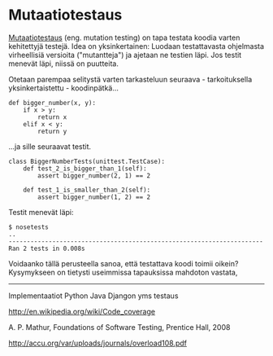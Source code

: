 Mutaatiotestaus
===============

[Mutaatiotestaus][1] (eng. mutation testing) on tapa testata koodia varten
kehitettyjä testejä. Idea on yksinkertainen: Luodaan testattavasta ohjelmasta
virheellisiä versioita ("mutantteja") ja ajetaan ne testien läpi. Jos testit
menevät läpi, niissä on puutteita.

Otetaan parempaa selitystä varten tarkasteluun seuraava - tarkoituksella
yksinkertaistettu - koodinpätkä...

    def bigger_number(x, y):
        if x > y:
            return x
        elif x < y:
            return y

...ja sille seuraavat testit.

    class BiggerNumberTests(unittest.TestCase):
        def test_2_is_bigger_than_1(self):
            assert bigger_number(2, 1) == 2

        def test_1_is_smaller_than_2(self):
            assert bigger_number(1, 2) == 2

Testit menevät läpi:

    $ nosetests
    ..
    ----------------------------------------------------------------------
    Ran 2 tests in 0.008s

Voidaanko tällä perusteella sanoa, että testattava koodi toimii oikein?
Kysymykseen on tietysti useimmissa tapauksissa mahdoton vastata,

***

Implementaatiot
    Python
    Java
    Djangon yms testaus


[1]: http://en.wikipedia.org/wiki/Mutation_testing

http://en.wikipedia.org/wiki/Code_coverage

A. P. Mathur, Foundations of Software Testing, Prentice Hall, 2008

http://accu.org/var/uploads/journals/overload108.pdf
